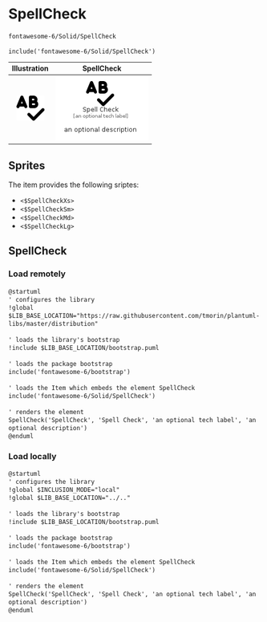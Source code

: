 # SpellCheck


```text
fontawesome-6/Solid/SpellCheck
```

```text
include('fontawesome-6/Solid/SpellCheck')
```



| Illustration | SpellCheck |
| :---: | :---: |
| ![illustration for Illustration](../../fontawesome-6/Solid/SpellCheck.png) | ![illustration for SpellCheck](../../fontawesome-6/Solid/SpellCheck.Local.png) |



## Sprites
The item provides the following sriptes:

- `<$SpellCheckXs>`
- `<$SpellCheckSm>`
- `<$SpellCheckMd>`
- `<$SpellCheckLg>`





## SpellCheck

### Load remotely
```plantuml
@startuml
' configures the library
!global $LIB_BASE_LOCATION="https://raw.githubusercontent.com/tmorin/plantuml-libs/master/distribution"

' loads the library's bootstrap
!include $LIB_BASE_LOCATION/bootstrap.puml

' loads the package bootstrap
include('fontawesome-6/bootstrap')

' loads the Item which embeds the element SpellCheck
include('fontawesome-6/Solid/SpellCheck')

' renders the element
SpellCheck('SpellCheck', 'Spell Check', 'an optional tech label', 'an optional description')
@enduml
```

### Load locally
```plantuml
@startuml
' configures the library
!global $INCLUSION_MODE="local"
!global $LIB_BASE_LOCATION="../.."

' loads the library's bootstrap
!include $LIB_BASE_LOCATION/bootstrap.puml

' loads the package bootstrap
include('fontawesome-6/bootstrap')

' loads the Item which embeds the element SpellCheck
include('fontawesome-6/Solid/SpellCheck')

' renders the element
SpellCheck('SpellCheck', 'Spell Check', 'an optional tech label', 'an optional description')
@enduml
```

